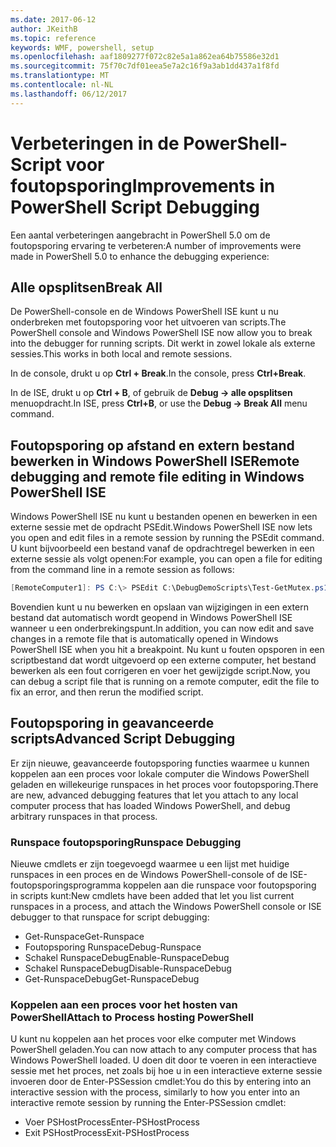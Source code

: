 ```yaml
---
ms.date: 2017-06-12
author: JKeithB
ms.topic: reference
keywords: WMF, powershell, setup
ms.openlocfilehash: aaf1809277f072c82e5a1a862ea64b75586e32d1
ms.sourcegitcommit: 75f70c7df01eea5e7a2c16f9a3ab1dd437a1f8fd
ms.translationtype: MT
ms.contentlocale: nl-NL
ms.lasthandoff: 06/12/2017
---
```

# <a name="improvements-in-powershell-script-debugging"></a><span data-ttu-id="31a5d-102">Verbeteringen in de PowerShell-Script voor foutopsporing</span><span class="sxs-lookup"><span data-stu-id="31a5d-102">Improvements in PowerShell Script Debugging</span></span>

<span data-ttu-id="31a5d-103">Een aantal verbeteringen aangebracht in PowerShell 5.0 om de foutopsporing ervaring te verbeteren:</span><span class="sxs-lookup"><span data-stu-id="31a5d-103">A number of improvements were made in PowerShell 5.0 to enhance the debugging experience:</span></span>

## <a name="break-all"></a><span data-ttu-id="31a5d-104">Alle opsplitsen</span><span class="sxs-lookup"><span data-stu-id="31a5d-104">Break All</span></span>

<span data-ttu-id="31a5d-105">De PowerShell-console en de Windows PowerShell ISE kunt u nu onderbreken met foutopsporing voor het uitvoeren van scripts.</span><span class="sxs-lookup"><span data-stu-id="31a5d-105">The PowerShell console and Windows PowerShell ISE now allow you to break into the debugger for running scripts.</span></span> <span data-ttu-id="31a5d-106">Dit werkt in zowel lokale als externe sessies.</span><span class="sxs-lookup"><span data-stu-id="31a5d-106">This works in both local and remote sessions.</span></span>

<span data-ttu-id="31a5d-107">In de console, drukt u op **Ctrl + Break**.</span><span class="sxs-lookup"><span data-stu-id="31a5d-107">In the console, press **Ctrl+Break**.</span></span>

<span data-ttu-id="31a5d-108">In de ISE, drukt u op **Ctrl + B**, of gebruik de **Debug -> alle opsplitsen** menuopdracht.</span><span class="sxs-lookup"><span data-stu-id="31a5d-108">In ISE, press **Ctrl+B**, or use the **Debug -> Break All** menu command.</span></span>

## <a name="remote-debugging-and-remote-file-editing-in-windows-powershell-ise"></a><span data-ttu-id="31a5d-109">Foutopsporing op afstand en extern bestand bewerken in Windows PowerShell ISE</span><span class="sxs-lookup"><span data-stu-id="31a5d-109">Remote debugging and remote file editing in Windows PowerShell ISE</span></span>

<span data-ttu-id="31a5d-110">Windows PowerShell ISE nu kunt u bestanden openen en bewerken in een externe sessie met de opdracht PSEdit.</span><span class="sxs-lookup"><span data-stu-id="31a5d-110">Windows PowerShell ISE now lets you open and edit files in a remote session by running the PSEdit command.</span></span>
<span data-ttu-id="31a5d-111">U kunt bijvoorbeeld een bestand vanaf de opdrachtregel bewerken in een externe sessie als volgt openen:</span><span class="sxs-lookup"><span data-stu-id="31a5d-111">For example, you can open a file for editing from the command line in a remote session as follows:</span></span>

```powershell
[RemoteComputer1]: PS C:\> PSEdit C:\DebugDemoScripts\Test-GetMutex.ps1
```

<span data-ttu-id="31a5d-112">Bovendien kunt u nu bewerken en opslaan van wijzigingen in een extern bestand dat automatisch wordt geopend in Windows PowerShell ISE wanneer u een onderbrekingspunt.</span><span class="sxs-lookup"><span data-stu-id="31a5d-112">In addition, you can now edit and save changes in a remote file that is automatically opened in Windows PowerShell ISE when you hit a breakpoint.</span></span>
<span data-ttu-id="31a5d-113">Nu kunt u fouten opsporen in een scriptbestand dat wordt uitgevoerd op een externe computer, het bestand bewerken als een fout corrigeren en voer het gewijzigde script.</span><span class="sxs-lookup"><span data-stu-id="31a5d-113">Now, you can debug a script file that is running on a remote computer, edit the file to fix an error, and then rerun the modified script.</span></span>

## <a name="advanced-script-debugging"></a><span data-ttu-id="31a5d-114">Foutopsporing in geavanceerde scripts</span><span class="sxs-lookup"><span data-stu-id="31a5d-114">Advanced Script Debugging</span></span>

<span data-ttu-id="31a5d-115">Er zijn nieuwe, geavanceerde foutopsporing functies waarmee u kunnen koppelen aan een proces voor lokale computer die Windows PowerShell geladen en willekeurige runspaces in het proces voor foutopsporing.</span><span class="sxs-lookup"><span data-stu-id="31a5d-115">There are new, advanced debugging features that let you attach to any local computer process that has loaded Windows PowerShell, and debug arbitrary runspaces in that process.</span></span>

### <a name="runspace-debugging"></a><span data-ttu-id="31a5d-116">Runspace foutopsporing</span><span class="sxs-lookup"><span data-stu-id="31a5d-116">Runspace Debugging</span></span>

<span data-ttu-id="31a5d-117">Nieuwe cmdlets er zijn toegevoegd waarmee u een lijst met huidige runspaces in een proces en de Windows PowerShell-console of de ISE-foutopsporingsprogramma koppelen aan die runspace voor foutopsporing in scripts kunt:</span><span class="sxs-lookup"><span data-stu-id="31a5d-117">New cmdlets have been added that let you list current runspaces in a process, and attach the Windows PowerShell console or ISE debugger to that runspace for script debugging:</span></span>

-   <span data-ttu-id="31a5d-118">Get-Runspace</span><span class="sxs-lookup"><span data-stu-id="31a5d-118">Get-Runspace</span></span>
-   <span data-ttu-id="31a5d-119">Foutopsporing Runspace</span><span class="sxs-lookup"><span data-stu-id="31a5d-119">Debug-Runspace</span></span>
-   <span data-ttu-id="31a5d-120">Schakel RunspaceDebug</span><span class="sxs-lookup"><span data-stu-id="31a5d-120">Enable-RunspaceDebug</span></span>
-   <span data-ttu-id="31a5d-121">Schakel RunspaceDebug</span><span class="sxs-lookup"><span data-stu-id="31a5d-121">Disable-RunspaceDebug</span></span>
-   <span data-ttu-id="31a5d-122">Get-RunspaceDebug</span><span class="sxs-lookup"><span data-stu-id="31a5d-122">Get-RunspaceDebug</span></span>

### <a name="attach-to-process-hosting-powershell"></a><span data-ttu-id="31a5d-123">Koppelen aan een proces voor het hosten van PowerShell</span><span class="sxs-lookup"><span data-stu-id="31a5d-123">Attach to Process hosting PowerShell</span></span>

<span data-ttu-id="31a5d-124">U kunt nu koppelen aan het proces voor elke computer met Windows PowerShell geladen.</span><span class="sxs-lookup"><span data-stu-id="31a5d-124">You can now attach to any computer process that has Windows PowerShell loaded.</span></span> <span data-ttu-id="31a5d-125">U doen dit door te voeren in een interactieve sessie met het proces, net zoals bij hoe u in een interactieve externe sessie invoeren door de Enter-PSSession cmdlet:</span><span class="sxs-lookup"><span data-stu-id="31a5d-125">You do this by entering into an interactive session with the process, similarly to how you enter into an interactive remote session by running the Enter-PSSession cmdlet:</span></span>

-   <span data-ttu-id="31a5d-126">Voer PSHostProcess</span><span class="sxs-lookup"><span data-stu-id="31a5d-126">Enter-PSHostProcess</span></span>
-   <span data-ttu-id="31a5d-127">Exit PSHostProcess</span><span class="sxs-lookup"><span data-stu-id="31a5d-127">Exit-PSHostProcess</span></span>

